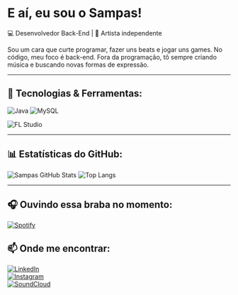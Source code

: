 # E aí, eu sou o Sampas!

💻 Desenvolvedor Back-End | 🎵 Artista independente

Sou um cara que curte programar, fazer uns beats e jogar uns games. No código, meu foco é back-end. Fora da programação, tô sempre criando música e buscando novas formas de expressão.

---

## 🚀 Tecnologias & Ferramentas:
![Java](https://img.shields.io/badge/Java-ED8B00?style=for-the-badge&logo=openjdk&logoColor=white)
![MySQL](https://img.shields.io/badge/MySQL-4479A1?style=for-the-badge&logo=mysql&logoColor=white)

![FL Studio](https://img.shields.io/badge/FL%20Studio-FFA500?style=for-the-badge&logo=flstudio&logoColor=white)

---

## 📊 Estatísticas do GitHub:
![Sampas GitHub Stats](https://github-readme-stats.vercel.app/api?username=sampas7&show_icons=true&theme=radical)
![Top Langs](https://github-readme-stats.vercel.app/api/top-langs/?username=sampas7&layout=compact&theme=radical)

---

## 🎧 Ouvindo essa braba no momento:
[![Spotify](https://novatorem-eight-lilac.vercel.app/api/spotify)](https://open.spotify.com/user/danmegax)


## 📫 Onde me encontrar:

[![LinkedIn](https://img.shields.io/badge/LinkedIn-0077B5?style=for-the-badge&logo=linkedin&logoColor=white)](https://www.linkedin.com/in/dsampaior/)  
[![Instagram](https://img.shields.io/badge/Instagram-E4405F?style=for-the-badge&logo=instagram&logoColor=white)](https://www.instagram.com/sampasx)  
[![SoundCloud](https://img.shields.io/badge/SoundCloud-FF5500?style=for-the-badge&logo=soundcloud&logoColor=white)](https://soundcloud.com/sampasx/tracks)  


